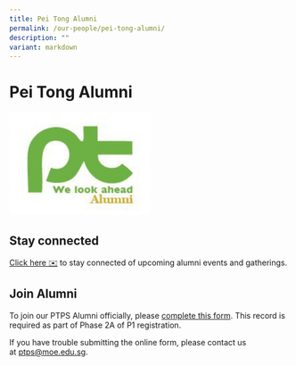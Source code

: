 ```yaml
---
title: Pei Tong Alumni
permalink: /our-people/pei-tong-alumni/
description: ""
variant: markdown
---
```

# Pei Tong Alumni

<p><a href="https://form.gov.sg/6194842ecdad6700144e5155">
<img src="/images/Our%20Partners/292220_234201243281995_1955975_n.jpg" style="width:50%">
</a></p>

## Stay connected

[Click here ✉️](https://go.gov.sg/ptpsalumnimailinglist) to stay connected of upcoming alumni events and gatherings.


## Join Alumni
To join our PTPS Alumni officially, please&nbsp;[complete this form](https://go.gov.sg/ptpsalumniregistration). 
This record is required as part of Phase 2A of P1 registration.

If you have trouble submitting the online form, please contact us at&nbsp;[ptps@moe.edu.sg](mailto:ptps@moe.edu.sg).

